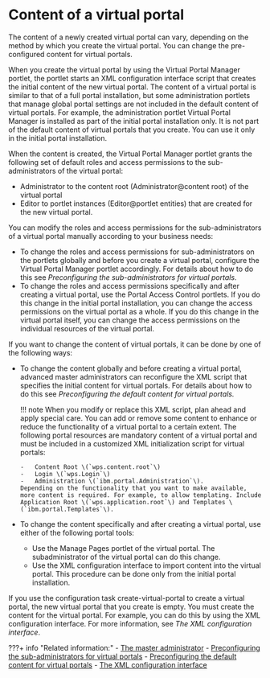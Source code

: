 # Content of a virtual portal

The content of a newly created virtual portal can vary, depending on the method by which you create the virtual portal. You can change the pre-configured content for virtual portals.

When you create the virtual portal by using the Virtual Portal Manager portlet, the portlet starts an XML configuration interface script that creates the initial content of the new virtual portal. The content of a virtual portal is similar to that of a full portal installation, but some administration portlets that manage global portal settings are not included in the default content of virtual portals. For example, the administration portlet Virtual Portal Manager is installed as part of the initial portal installation only. It is not part of the default content of virtual portals that you create. You can use it only in the initial portal installation.

When the content is created, the Virtual Portal Manager portlet grants the following set of default roles and access permissions to the sub-administrators of the virtual portal:

-   Administrator to the content root \(Administrator@content root\) of the virtual portal
-   Editor to portlet instances \(Editor@portlet entities\) that are created for the new virtual portal.

You can modify the roles and access permissions for the sub-administrators of a virtual portal manually according to your business needs:

-   To change the roles and access permissions for sub-administrators on the portlets globally and before you create a virtual portal, configure the Virtual Portal Manager portlet accordingly. For details about how to do this see *Preconfiguring the sub-administrators for virtual portals*.
-   To change the roles and access permissions specifically and after creating a virtual portal, use the Portal Access Control portlets. If you do this change in the initial portal installation, you can change the access permissions on the virtual portal as a whole. If you do this change in the virtual portal itself, you can change the access permissions on the individual resources of the virtual portal.

If you want to change the content of virtual portals, it can be done by one of the following ways:

-   To change the content globally and before creating a virtual portal, advanced master administrators can reconfigure the XML script that specifies the initial content for virtual portals. For details about how to do this see *Preconfiguring the default content for virtual portals.*

    !!! note
        When you modify or replace this XML script, plan ahead and apply special care. You can add or remove some content to enhance or reduce the functionality of a virtual portal to a certain extent. The following portal resources are mandatory content of a virtual portal and must be included in a customized XML initialization script for virtual portals:

        -   Content Root \(`wps.content.root`\)
        -   Login \(`wps.Login`\)
        -   Administration \(`ibm.portal.Administration`\).
        Depending on the functionality that you want to make available, more content is required. For example, to allow templating. Include Application Root \(`wps.application.root`\) and Templates \(`ibm.portal.Templates`\).

-   To change the content specifically and after creating a virtual portal, use either of the following portal tools:
    -   Use the Manage Pages portlet of the virtual portal. The subadministrator of the virtual portal can do this change.
    -   Use the XML configuration interface to import content into the virtual portal. This procedure can be done only from the initial portal installation.

If you use the configuration task create-virtual-portal to create a virtual portal, the new virtual portal that you create is empty. You must create the content for the virtual portal. For example, you can do this by using the XML configuration interface. For more information, see *The XML configuration interface*.


???+ info "Related information:"
    - [The master administrator](../vp_planning/vp_roles/advppln_roles_mastr_adm.md)
    - [Preconfiguring the sub-administrators for virtual portals](../vp_mgr_portlet/preconfig_vp/advp_precfg_subadm.md)
    - [Preconfiguring the default content for virtual portals](../vp_mgr_portlet/preconfig_vp/advp_precfg_content.md)
    - [The XML configuration interface](../../../extend_dx/development_tools/portal_admin_tools/xml_config_interface/index.md)


